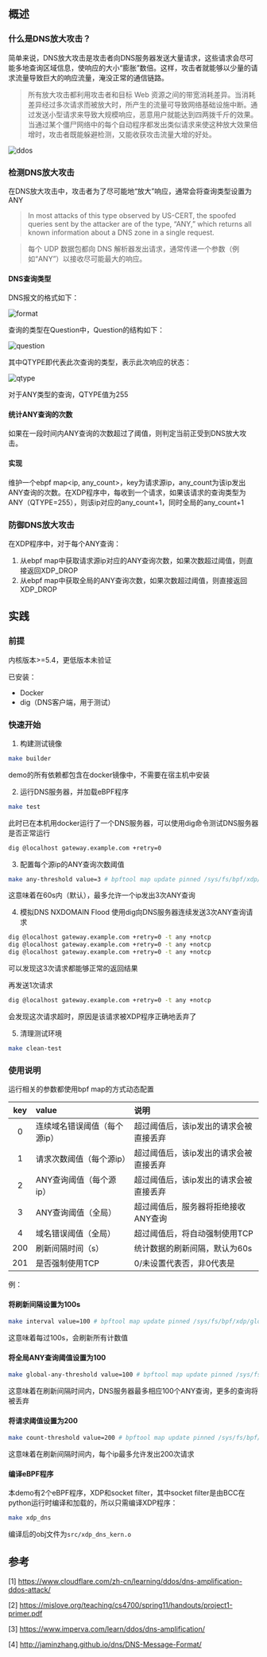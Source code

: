 ## 概述
### 什么是DNS放大攻击？

简单来说，DNS放大攻击是攻击者向DNS服务器发送大量请求，这些请求会尽可能多地查询区域信息，使响应的大小“膨胀”数倍。这样，攻击者就能够以少量的请求流量导致巨大的响应流量，淹没正常的通信链路。
> 所有放大攻击都利用攻击者和目标 Web 资源之间的带宽消耗差异。当消耗差异经过多次请求而被放大时，所产生的流量可导致网络基础设施中断。通过发送小型请求来导致大规模响应，恶意用户就能达到四两拨千斤的效果。当通过某个僵尸网络中的每个自动程序都发出类似请求来使这种放大效果倍增时，攻击者既能躲避检测，又能收获攻击流量大增的好处。

![ddos](https://cf-assets.www.cloudflare.com/slt3lc6tev37/2JmKP07Mi6jYbACILN84VI/9a91d91ecc1f414aa89ae001dbfce393/Learning_Center_DDoS_Diagrams_clean.png)

### 检测DNS放大攻击
在DNS放大攻击中，攻击者为了尽可能地“放大”响应，通常会将查询类型设置为ANY
> In most attacks of this type observed by US-CERT, the spoofed queries sent by the attacker are of the type, “ANY,” which returns all known information about a DNS zone in a single request.

> 每个 UDP 数据包都向 DNS 解析器发出请求，通常传递一个参数（例如“ANY”）以接收尽可能最大的响应。

#### DNS查询类型
DNS报文的格式如下：

![format](https://s1.ax1x.com/2022/07/28/v9ZRrn.png)

查询的类型在Question中，Question的结构如下：

![question](https://s1.ax1x.com/2022/07/28/v9ZOq1.png)

其中QTYPE即代表此次查询的类型，表示此次响应的状态：

![qtype](https://s1.ax1x.com/2022/07/28/v9ZxIK.png)

对于ANY类型的查询，QTYPE值为255

#### 统计ANY查询的次数
如果在一段时间内ANY查询的次数超过了阈值，则判定当前正受到DNS放大攻击。

#### 实现
维护一个ebpf map<ip, any_count>，key为请求源ip，any_count为该ip发出ANY查询的次数。在XDP程序中，每收到一个请求，如果该请求的查询类型为ANY（QTYPE=255），则该ip对应的any_count+1，同时全局的any_count+1

### 防御DNS放大攻击
在XDP程序中，对于每个ANY查询：
1. 从ebpf map中获取请求源ip对应的ANY查询次数，如果次数超过阈值，则直接返回XDP_DROP
2. 从ebpf map中获取全局的ANY查询次数，如果次数超过阈值，则直接返回XDP_DROP

## 实践

### 前提
内核版本>=5.4，更低版本未验证

已安装：
- Docker
- dig（DNS客户端，用于测试）

### 快速开始
1. 构建测试镜像
```sh
make builder
```
demo的所有依赖都包含在docker镜像中，不需要在宿主机中安装

2. 运行DNS服务器，并加载eBPF程序
```sh
make test
```
此时已在本机用docker运行了一个DNS服务器，可以使用dig命令测试DNS服务器是否正常运行
```sh
dig @localhost gateway.example.com +retry=0
```

3. 配置每个源ip的ANY查询次数阈值
```sh
make any-threshold value=3 # bpftool map update pinned /sys/fs/bpf/xdp/globals/configuration key 2 value 3 0 0 0
```
这意味着在60s内（默认），最多允许一个ip发出3次ANY查询

4. 模拟DNS NXDOMAIN Flood
使用dig向DNS服务器连续发送3次ANY查询请求
```sh
dig @localhost gateway.example.com +retry=0 -t any +notcp
dig @localhost gateway.example.com +retry=0 -t any +notcp
dig @localhost gateway.example.com +retry=0 -t any +notcp
```
可以发现这3次请求都能够正常的返回结果

 再发送1次请求
```sh
dig @localhost gateway.example.com +retry=0 -t any +notcp
```
会发现这次请求超时，原因是该请求被XDP程序正确地丢弃了

5. 清理测试环境
```sh
make clean-test
```

### 使用说明
运行相关的参数都使用bpf map的方式动态配置

|  key |  value |  说明  |
| :------------: | :------------|:------------|
| 0  |  连续域名错误阈值（每个源ip） | 超过阈值后，该ip发出的请求会被直接丢弃 |
|  1 |  请求次数阈值（每个源ip） | 超过阈值后，该ip发出的请求会被直接丢弃 |
|  2 |  ANY查询阈值（每个源ip） | 超过阈值后，该ip发出的请求会被直接丢弃 |
|  3 |  ANY查询阈值（全局） | 超过阈值后，服务器将拒绝接收ANY查询 |
| 4  |  域名错误阈值（全局） | 超过阈值后，将自动强制使用TCP |
| 200  | 刷新间隔时间（s）  | 统计数据的刷新间隔，默认为60s |
| 201  |  是否强制使用TCP | 0/未设置代表否，非0代表是 |

例：
#### 将刷新间隔设置为100s
```sh
make interval value=100 # bpftool map update pinned /sys/fs/bpf/xdp/globals/configuration key 200 value 100 0 0 0
```
这意味着每过100s，会刷新所有计数值

#### 将全局ANY查询阈值设置为100
```sh
make global-any-threshold value=100 # bpftool map update pinned /sys/fs/bpf/xdp/globals/configuration key 3 value 100 0 0 0
```
这意味着在刷新间隔时间内，DNS服务器最多相应100个ANY查询，更多的查询将被丢弃

#### 将请求阈值设置为200
```sh
make count-threshold value=200 # bpftool map update pinned /sys/fs/bpf/xdp/globals/configuration key 1 value 200 0 0 0
```
这意味着在刷新间隔时间内，每个ip最多允许发出200次请求

#### 编译eBPF程序
本demo有2个eBPF程序，XDP和socket filter，其中socket filter是由BCC在python运行时编译和加载的，所以只需编译XDP程序：
```sh
make xdp_dns
```
编译后的obj文件为`src/xdp_dns_kern.o`

## 参考
[1] https://www.cloudflare.com/zh-cn/learning/ddos/dns-amplification-ddos-attack/

[2] https://mislove.org/teaching/cs4700/spring11/handouts/project1-primer.pdf

[3] https://www.imperva.com/learn/ddos/dns-amplification/

[4] http://jaminzhang.github.io/dns/DNS-Message-Format/
